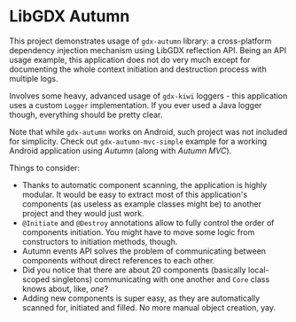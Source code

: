 # LibGDX Autumn

This project demonstrates usage of `gdx-autumn` library: a cross-platform dependency injection mechanism using LibGDX reflection API. Being an API usage example, this application does not do very much except for documenting the whole context initiation and destruction process with multiple logs.

Involves some heavy, advanced usage of `gdx-kiwi` loggers - this application uses a custom `Logger` implementation. If you ever used a Java logger though, everything should be pretty clear.

Note that while `gdx-autumn` works on Android, such project was not included for simplicity. Check out `gdx-autumn-mvc-simple` example for a working Android application using *Autumn* (along with *Autumn MVC*).

Things to consider:

- Thanks to automatic component scanning, the application is highly modular. It would be easy to extract most of this application's components (as useless as example classes might be) to another project and they would just work.
- `@Initiate` and `@Destroy` annotations allow to fully control the order of components initiation. You might have to move some logic from constructors to initiation methods, though.
- Autumn events API solves the problem of communicating between components without direct references to each other.
- Did you notice that there are about 20 components (basically local-scoped singletons) communicating with one another and `Core` class knows about, like, *one*?
- Adding new components is super easy, as they are automatically scanned for, initiated and filled. No more manual object creation, yay.
